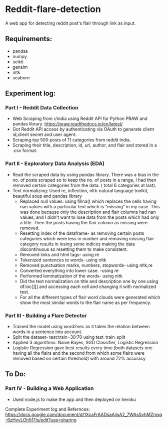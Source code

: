 # Reddit-flare-detection
A web app for detecting reddit post's flair through link as input.
## Requirements:
* pandas
* numpy
* scikit
* gensim
* nltk
* seaborn

## Experiment log:

### Part I - Reddit Data Collection
* Web Scraping from r/india using Reddit API for Python PRAW and pandas library.
https://praw.readthedocs.io/en/latest/
* Got Reddit API access by authenticating via OAuth to generate client id,client secret and user agent.
* Scraping top 500 posts of 11 categories from reddit India.
* Scraping their title, description, id, url, author, and flair and stored in a .csv format. 

### Part II - Exploratory Data Analysis (EDA) 
* Read the scraped data by using pandas library. There was a bias in the no. of posts scraped so to keep the no. of posts in a range, I had then removed certain categories from the data. ( total 6 categories at last). 
* Text normalizing: Used re, inflection, nltk-natural language toolkit, beautiful soup and pandas library
  * Replaced null values: using fillna() which replaces the cells having nan values with a particular text which is “missing” in my case. This was done because only the description and flair columns had nan values, and I didn’t want to lose data from the posts which had only a title. Then the posts having the flair column as missing were removed. 
  * Resetting index of the dataframe- as removing certain posts categories which were less in number and removing missing flair category results in losing some indices making the data discontinuous so resetting them to make consistent.
  * Removed links and html tags- using re
  * Tokenized sentences to words- using nltk
  * Removed punctuation marks, numbers, stopwords- using nltk,re
  * Converted everything into lower case. -using re
  * Performed lemmatization of the words- using nltk
  * Did the text normalization on title and description one by one using df.loc[][] and accessing each cell and changing it with normalized text.	
  * For all the different types of flair word clouds were generated which show the most similar words to the flair name as per frequency.
  
### Part III - Building a Flare Detector
* Trained the model using word2vec as it takes the relation between words in a sentence into account.
* Split the dataset- test:train=30:70 using test_train_split
* Applied 3 algorithms: Naive Bayes, SGD Classifier, Logistic Regression
* Logistic Regression gave best results every time (both datasets one having all the flairs and the second from which some flairs were removed based on certain threshold) with around 72% accuracy

## To Do:
### Part IV - Building a Web Application
* Used node.js to make the app and then deployed on heroku

Complete Experiment log and Refernces: https://docs.google.com/document/d/1XcaFrAADsaAijsA2_7WAsSvhMZmxq-6zHvvLOh5f7Is/edit?usp=sharing
